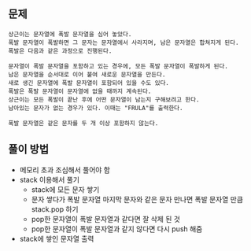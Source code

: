 ## 문제
```
상근이는 문자열에 폭발 문자열을 심어 놓았다. 
폭발 문자열이 폭발하면 그 문자는 문자열에서 사라지며, 남은 문자열은 합쳐지게 된다.
폭발은 다음과 같은 과정으로 진행된다.

문자열이 폭발 문자열을 포함하고 있는 경우에, 모든 폭발 문자열이 폭발하게 된다. 
남은 문자열을 순서대로 이어 붙여 새로운 문자열을 만든다.
새로 생긴 문자열에 폭발 문자열이 포함되어 있을 수도 있다.
폭발은 폭발 문자열이 문자열에 없을 때까지 계속된다.
상근이는 모든 폭발이 끝난 후에 어떤 문자열이 남는지 구해보려고 한다. 
남아있는 문자가 없는 경우가 있다. 이때는 "FRULA"를 출력한다.

폭발 문자열은 같은 문자를 두 개 이상 포함하지 않는다.
```

## 풀이 방법
- 메모리 초과 조심해서 풀어야 함
- stack 이용해서 풀기
  - stack에 모든 문자 쌓기
  - 문자 쌓다가 폭발 문자열 마지막 문자와 같은 문자 만나면 폭발 문자열 만큼 stack.pop 하기
  - pop한 문자열이 폭발 문자열과 같다면 잘 삭제 된 것
  - pop한 문자열이 폭발 문자열과 같지 않다면 다시 push 해줌
- stack에 쌓인 문자열 출력
